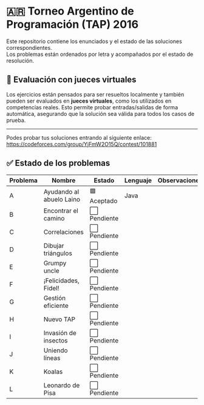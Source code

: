 # 🇦🇷 **Torneo Argentino de Programación (TAP) 2016**

Este repositorio contiene los enunciados y el estado de las soluciones correspondientes.  
Los problemas están ordenados por letra y acompañados por el estado de resolución.
## 🧪 Evaluación con jueces virtuales

Los ejercicios están pensados para ser resueltos localmente y también pueden ser evaluados en **jueces virtuales**, como los utilizados en competencias reales. Esto permite probar entradas/salidas de forma automática, asegurando que la solución sea válida para todos los casos de prueba.

---
Podes probar tus soluciones entrando al siguiente enlace:
https://codeforces.com/group/YjFmW2O15Q/contest/101881
## ✅ Estado de los problemas

| Problema | Nombre                   | Estado       | Lenguaje | Observaciones                  |
|----------|--------------------------|--------------|----------|--------------------------------|
| A        | Ayudando al abuelo Laino | 🟩 Aceptado | Java     |                                |
| B        | Encontrar el camino      | ⬜ Pendiente|          |                                |
| C        | Correlaciones            | ⬜ Pendiente|          |                                |
| D        | Dibujar triángulos       | ⬜ Pendiente|          |                                |
| E        | Grumpy uncle             | ⬜ Pendiente|          |                                |
| F        | ¡Felicidades, Fidel!     | ⬜ Pendiente|          |                                |
| G        | Gestión eficiente        | ⬜ Pendiente|          |                                |
| H        | Nuevo TAP                | ⬜ Pendiente|          |                                |
| I        | Invasión de insectos     | ⬜ Pendiente|          |                                |
| J        | Uniendo líneas           | ⬜ Pendiente|          |                                |
| K        | Koalas                   | ⬜ Pendiente|          |                                |
| L        | Leonardo de Pisa         | ⬜ Pendiente|          |                                |


